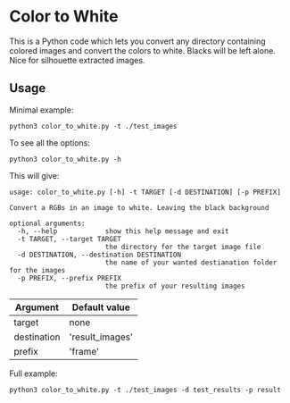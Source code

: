 # Color to White
This is a Python code which lets you convert any directory containing colored images and convert the colors to white. Blacks will be left alone. Nice for silhouette extracted images.

## Usage
Minimal example: 
```
python3 color_to_white.py -t ./test_images 
```

To see all the options:
```
python3 color_to_white.py -h
```

This will give: 
```
usage: color_to_white.py [-h] -t TARGET [-d DESTINATION] [-p PREFIX]

Convert a RGBs in an image to white. Leaving the black background

optional arguments:
  -h, --help            show this help message and exit
  -t TARGET, --target TARGET
                        the directory for the target image file
  -d DESTINATION, --destination DESTINATION
                        the name of your wanted destianation folder for the images
  -p PREFIX, --prefix PREFIX
                        the prefix of your resulting images
```

| Argument    | Default value |
|-------------|---------------|
| target      | none          |
| destination |'result_images'|
| prefix      |'frame'        |

Full example: 
```
python3 color_to_white.py -t ./test_images -d test_results -p result
``` 